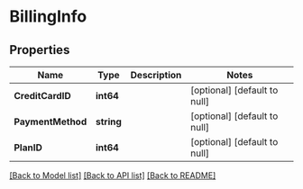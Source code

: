 # BillingInfo

## Properties
| Name              | Type       | Description | Notes                        |
| ----------------- | ---------- | ----------- | ---------------------------- |
| **CreditCardID**  | **int64**  |             | [optional] [default to null] |
| **PaymentMethod** | **string** |             | [optional] [default to null] |
| **PlanID**        | **int64**  |             | [optional] [default to null] |

[[Back to Model list]](../README.md#documentation-for-models) [[Back to API list]](../README.md#documentation-for-api-endpoints) [[Back to README]](../README.md)
